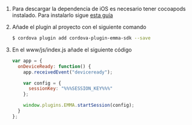 1. Para descargar la dependencia de iOS es necesario tener cocoapods instalado. Para instalarlo sigue <a target="_blank" rel="nofollow" href="https://guides.cocoapods.org/using/getting-started.html#toc_3">esta guía</a>

2. Añade el plugin al proyecto con el siguiente comando

   ```bash
   $ cordova plugin add cordova-plugin-emma-sdk --save
   ```

3. En el www/js/index.js añade el siguiente código

   ```javascript
   var app = {
     onDeviceReady: function() {
       app.receivedEvent("deviceready");

       var config = {
         sessionKey: "%%%SESSION_KEY%%%"
       };

       window.plugins.EMMA.startSession(config);
     }
   };
   ```
